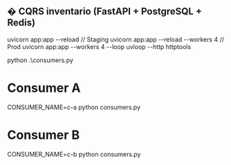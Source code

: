 ## � CQRS inventario (FastAPI + PostgreSQL + Redis)

uvicorn app:app --reload                // Staging
uvicorn app:app --reload --workers 4    // Prod
uvicorn app:app --workers 4 --loop uvloop --http httptools

python .\consumers.py



# Consumer A
CONSUMER_NAME=c-a python consumers.py

# Consumer B
CONSUMER_NAME=c-b python consumers.py
